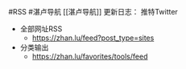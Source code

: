 #RSS #湛卢导航
[[湛卢导航]]
更新日志：
推特Twitter
- 全部网址RSS
	- https://zhan.lu/feed?post_type=sites
- 分类输出
	- https://zhan.lu/favorites/tools/feed